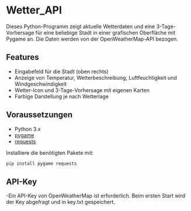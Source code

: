 # Wetter_API

Dieses Python-Programm zeigt aktuelle Wetterdaten und eine 3-Tage-Vorhersage für eine beliebige Stadt in einer grafischen Oberfläche mit Pygame an. Die Daten werden von der OpenWeatherMap-API bezogen.

## Features

- Eingabefeld für die Stadt (oben rechts)
- Anzeige von Temperatur, Wetterbeschreibung, Luftfeuchtigkeit und Windgeschwindigkeit
- Wetter-Icon und 3-Tage-Vorhersage mit eigenen Karten
- Farbige Darstellung je nach Wetterlage

## Voraussetzungen

- Python 3.x
- [pygame](https://www.pygame.org/)
- [requests](https://docs.python-requests.org/en/latest/)

Installiere die benötigten Pakete mit:

```sh
pip install pygame requests
```

## API-Key
-Ein API-Key von OpenWeatherMap ist erforderlich. Beim ersten Start wird der Key abgefragt und in key.txt gespeichert.